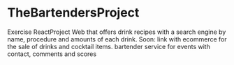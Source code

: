 # TheBartendersProject
Exercise
ReactProject
Web that offers drink recipes with a search engine by name, procedure and amounts of each drink.
Soon:
  link with ecommerce for the sale of drinks and cocktail items.
  bartender service for events with contact, comments and scores

